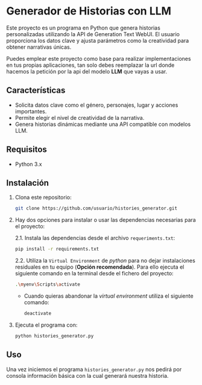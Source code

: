 # Generador de Historias con LLM

Este proyecto es un programa en Python que genera historias personalizadas utilizando la API de Generation Text WebUI. El usuario proporciona los datos clave y ajusta parámetros como la creatividad para obtener narrativas únicas.

Puedes emplear este proyecto como base para realizar implementaciones en tus propias aplicaciones, tan solo debes reemplazar la url donde hacemos la petición por la api del modelo **LLM** que vayas a usar.

## Características
- Solicita datos clave como el género, personajes, lugar y acciones importantes.
- Permite elegir el nivel de creatividad de la narrativa.
- Genera historias dinámicas mediante una API compatible con modelos LLM.

## Requisitos
- Python 3.x

## Instalación
1. Clona este repositorio:
   ```bash
   git clone https://github.com/usuario/histories_generator.git
   ```

2. Hay dos opciones para instalar o usar las dependencias necesarias para el proyecto:

   2.1. Instala las dependencias desde el archivo `requeriments.txt`:
    ```bash
   pip install -r requirements.txt
   ```

   2.2. Utiliza la `Virtual Environment` de *python* para no dejar instalaciones residuales en tu equipo (**Opción recomendada**). Para ello ejecuta el siguiente comando en la terminal desde el fichero del proyecto:

   ```bash
   .\myenv\Scripts\activate
   ```

   - Cuando quieras abandonar la *virtual environment* utiliza el siguiente comando:
      ```bash
      deactivate
      ```



3. Ejecuta el programa con:
    ```bash
    python histories_generator.py
    ```

## Uso

Una vez iniciemos el programa `histories_generator.py` nos pedirá por consola información básica con la cual generará nuestra historia.



